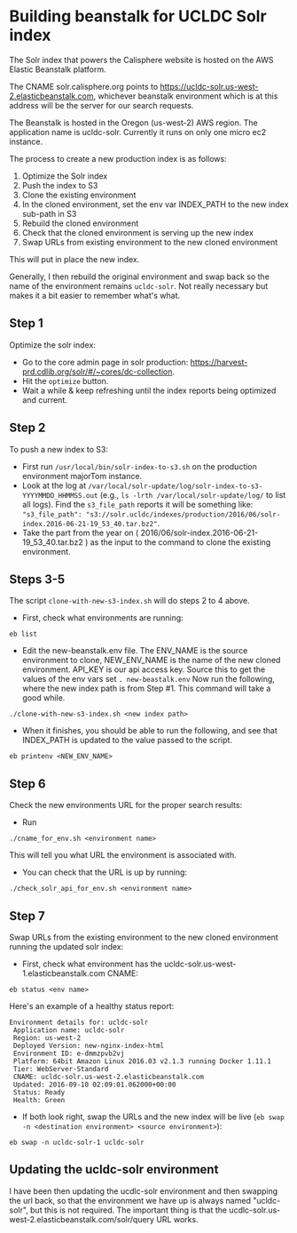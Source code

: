 # Building beanstalk for UCLDC Solr index

The Solr index that powers the Calisphere website is hosted on the AWS Elastic Beanstalk platform.

The CNAME solr.calisphere.org points to https://ucldc-solr.us-west-2.elasticbeanstalk.com, whichever beanstalk environment which is at this address will be the server for our search requests.

The Beanstalk is hosted in the Oregon (us-west-2) AWS region. The application name is ucldc-solr. Currently it runs on only one micro ec2 instance.

The process to create a new production index is as follows:

1. Optimize the Solr index
2. Push the index to S3
3. Clone the existing environment
4. In the cloned environment, set the env var INDEX_PATH to the new index sub-path in S3
5. Rebuild the cloned environment
6. Check that the cloned environment is serving up the new index
7. Swap URLs from existing environment to the new cloned environment

This will put in place the new index.

Generally, I then rebuild the original environment and swap back so the name of the environment remains `ucldc-solr`. Not really necessary but makes it a bit easier to remember what's what.

## Step 1
Optimize the solr index: 
* Go to the core admin page in solr production:
https://harvest-prd.cdlib.org/solr/#/~cores/dc-collection. 
* Hit the `optimize`
button. 
* Wait a while & keep refreshing until the index reports being 
optimized and current.

## Step 2
To push a new index to S3: 
* First run `/usr/local/bin/solr-index-to-s3.sh` on the production environment majorTom instance. 
* Look at the log at `/var/local/solr-update/log/solr-index-to-s3-YYYYMMDD_HHMMSS.out` (e.g., `ls -lrth /var/local/solr-update/log/` to list all logs). Find the `s3_file_path` reports it will be something like: `"s3_file_path": "s3://solr.ucldc/indexes/production/2016/06/solr-index.2016-06-21-19_53_40.tar.bz2"`. 
* Take the part from the year on ( 2016/06/solr-index.2016-06-21-19_53_40.tar.bz2 ) as the input to the command to clone the existing environment.

## Steps 3-5
The script `clone-with-new-s3-index.sh` will do steps 2 to 4 above.

* First, check what environments are running:
```shell
eb list
```

* Edit the new-beanstalk.env file. The ENV_NAME is the source environment to clone, NEW_ENV_NAME is the name of the new cloned environment. API_KEY is our api access key. Source this to get the values of the env vars set `. new-beastalk.env` Now run the following, where the new index path is from Step #1. This command will take a good while.
```shell
./clone-with-new-s3-index.sh <new index path>
```

* When it finishes, you should be able to run the following, and see that INDEX_PATH is updated to the value passed to the script.
```shell
eb printenv <NEW_ENV_NAME>
```

## Step 6
Check the new environments URL for the proper search results:

* Run 
```shell
./cname_for_env.sh <environment name>
```
This will tell you what URL the environment is associated with.

* You can check that the URL is up by running:
```shell
./check_solr_api_for_env.sh <environment name>
```

## Step 7
Swap URLs from the existing environment to the new cloned environment running the updated solr index:

* First, check what environment has the ucldc-solr.us-west-1.elasticbeanstalk.com CNAME:
```shell
eb status <env name>
```

Here's an example of a healthy status report:
```
Environment details for: ucldc-solr
 Application name: ucldc-solr
 Region: us-west-2
 Deployed Version: new-nginx-index-html
 Environment ID: e-dmmzpvb2vj
 Platform: 64bit Amazon Linux 2016.03 v2.1.3 running Docker 1.11.1
 Tier: WebServer-Standard
 CNAME: ucldc-solr.us-west-2.elasticbeanstalk.com
 Updated: 2016-09-10 02:09:01.062000+00:00
 Status: Ready
 Health: Green
 ```

* If both look right, swap the URLs and the new index will be live (`eb swap -n <destination environment> <source environment>`):

```shell
eb swap -n ucldc-solr-1 ucldc-solr
```


## Updating the ucldc-solr environment
I have been then updating the ucdlc-solr environment and then swapping the url back, so that the environment we have up is always named "ucldc-solr", but this is not required. The important thing is that the ucdlc-solr.us-west-2.elasticbeanstalk.com/solr/query URL works.

